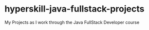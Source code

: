 # hyperskill-java-fullstack-projects
My Projects as I work through the Java FullStack Developer course
